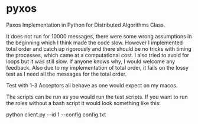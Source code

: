 # pyxos
Paxos Implementation in Python for Distributed Algorithms Class.

It does not run for 10000 messages, there were some wrong assumptions in the beginning
which I think made the code slow. However I implemented total order and catch up rigorously and there should be no tricks with timing the processes, which came at a computational cost. I also tried to avoid for loops but it was still slow. If anyone knows why, I would welcome any feedback. Also due to my implementation of total order, it fails on the lossy test as I need all the messages for the total order.

Test with 1-3 Acceptors all behave as one would expect on my macos.

The scripts can be run as you would run the test scripts. If you want to run the roles without a bash script it would look something like this:


 python client.py --id 1 --config config.txt

